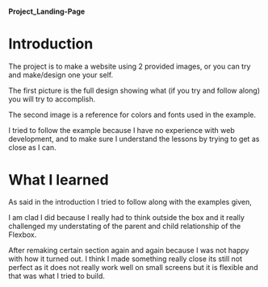 #### Project_Landing-Page
# Introduction
The project is to make a website using 2 provided 
images, or you can try and make/design one your self.


The first picture is the full design showing what 
(if you try and follow along) you will try to accomplish.

The second image is a reference for colors and fonts used in the example.

I tried to follow the example because I have no experience with web development, 
and to make sure I understand the lessons by trying to get as close as I can.

# What I learned
As said in the introduction I tried to follow along with the examples given, 

I am clad I did because I really had to think outside the box and it really 
challenged my understating of the parent and child relationship of the Flexbox.

After remaking certain section again and again because I was not happy with how it turned out. 
I think I made something really close its still not perfect as it does not really work well on 
small screens but it is flexible and that was what I tried to build.